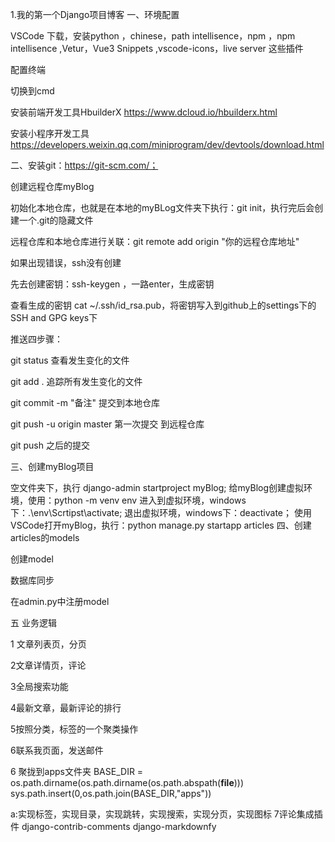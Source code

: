 1.我的第一个Django项目博客
一、环境配置

VSCode 下载，安装python ，chinese，path intellisence，npm ，npm intellisence ,Vetur，Vue3 Snippets ,vscode-icons，live server 这些插件

配置终端

切换到cmd

安装前端开发工具HbuilderX https://www.dcloud.io/hbuilderx.html

安装小程序开发工具 https://developers.weixin.qq.com/miniprogram/dev/devtools/download.html

二、安装git：https://git-scm.com/；

创建远程仓库myBlog

初始化本地仓库，也就是在本地的myBLog文件夹下执行：git init，执行完后会创建一个.git的隐藏文件

远程仓库和本地仓库进行关联：git remote add origin "你的远程仓库地址"

如果出现错误，ssh没有创建

先去创建密钥：ssh-keygen ，一路enter，生成密钥

查看生成的密钥 cat ~/.ssh/id_rsa.pub，将密钥写入到github上的settings下的SSH and GPG keys下

推送四步骤：

git status 查看发生变化的文件

git add . 追踪所有发生变化的文件

git commit -m "备注" 提交到本地仓库

git push -u origin master 第一次提交 到远程仓库

git push 之后的提交

三、创建myBlog项目

空文件夹下，执行 django-admin startproject myBlog;
给myBlog创建虚拟环境，使用：python -m venv env
进入到虚拟环境，windows下：.\\env\\Scrtipst\\activate;
退出虚拟环境，windows下：deactivate；
使用VSCode打开myBlog，执行：python manage.py startapp articles
四、创建articles的models

创建model

数据库同步

在admin.py中注册model




五  业务逻辑

1 文章列表页，分页

2文章详情页，评论

3全局搜索功能

4最新文章，最新评论的排行

5按照分类，标签的一个聚类操作

6联系我页面，发送邮件

6  聚拢到apps文件夹
BASE_DIR = os.path.dirname(os.path.dirname(os.path.abspath(__file__)))
sys.path.insert(0,os.path.join(BASE_DIR,"apps"))


a:实现标签，实现目录，实现跳转，实现搜索，实现分页，实现图标
7评论集成插件
django-contrib-comments
django-markdownfy